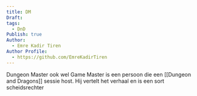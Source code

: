 ```yaml
---
title: DM
Draft: 
tags:
  - DnD
Publish: true
Author:
  - Emre Kadir Tiren
Author Profile:
  - https://github.com/EmreKadirTiren
---
```

Dungeon Master ook wel Game Master is een persoon die een [[Dungeon and Dragons]] sessie host. Hij vertelt het verhaal en is een sort scheidsrechter